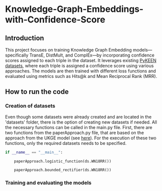 # Knowledge-Graph-Embeddings-with-Confidence-Score

## Introduction

This project focuses on training Knowledge Graph Embedding models—specifically TransE, DistMult, and ComplEx—by incorporating confidence scores assigned to each triple in the dataset. It leverages existing [PyKEEN datasets](https://pykeen.readthedocs.io/en/stable/reference/datasets.html), where each triple is assigned a confidence score using various approaches. The models are then trained with different loss functions and evaluated using metrics such as Hits@k and Mean Reciprocal Rank (MRR).

## How to run the code

### Creation of datasets

Even though some datasets were already created and are located in the 'datasets' folder, there is the option of creating new datasets if needed. All the necessary functions can be called in the main.py file. First, there are two functions from the paperApproach.py file, that are based on the approach from the UKGE model (see [here](https://iopscience.iop.org/article/10.1088/1742-6596/1824/1/012002?)). For the execution of these two functions, only the required datasets needs to be specified.

```python
if __name__ == "__main__":

    paperApproach.logistic_function(ds.WN18RR())

    paperApproach.bounded_rectifier(ds.WN18RR())
```

### Training and evaluating the models